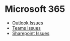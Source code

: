 # Microsoft 365

- [Outlook Issues](./outlook/README.md)
- [Teams Issues](./Teams/README.md)
- [Sharepoint Issues](./Sharepoint/README.md)
